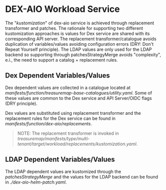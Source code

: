 # DEX-AIO Workload Service

The "*kustomization*" of dex-aio service is achieved through replacement transformer and patches.
The rationale for supporting two different kustomization approaches is values for Dex service are shared with its corresponding API server.
The replacement transformer/catalogue avoids duplication of variables/values avoiding configuration errors (DRY: Don't Repeat Yourself principle).
The LDAP values are only used for the LDAP backend so supporting through patchesStrategyMerge avoids "complexity", e.i., the need to support a catalog + replacement rules.

## Dex Dependent Variables/Values
Dex dependent values are collected in a catalogue located at *manifests/function/treasuremap-base-catalogues/utility.yaml*.
Some of these values are common to the Dex service and API Server/OIDC flags (DRY principle).

Dex values are substituted using replacement transformer and the replacement rules for the Dex service can be found in *manifests/function/dex-aio/replacements*.

> NOTE: The replacement transformer is invoked in *treasuremap/manifests/type/multi-tenant/target/workload/replacements/kustomization.yaml*.

## LDAP Dependent Variables/Values
The LDAP dependent values are kustomized through the *patchesStrategyMerge* and the values for the LDAP backend can be found in *./dex-aio-helm-patch.yaml*.
